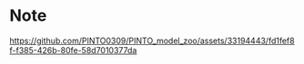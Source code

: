# Note

https://github.com/PINTO0309/PINTO_model_zoo/assets/33194443/fd1fef8f-f385-426b-80fe-58d7010377da
